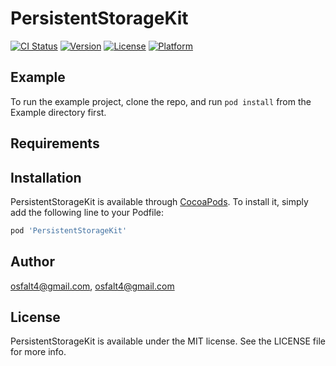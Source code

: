 # PersistentStorageKit

[![CI Status](https://img.shields.io/travis/osfalt4@gmail.com/PersistentStorageKit.svg?style=flat)](https://travis-ci.org/osfalt4@gmail.com/PersistentStorageKit)
[![Version](https://img.shields.io/cocoapods/v/PersistentStorageKit.svg?style=flat)](https://cocoapods.org/pods/PersistentStorageKit)
[![License](https://img.shields.io/cocoapods/l/PersistentStorageKit.svg?style=flat)](https://cocoapods.org/pods/PersistentStorageKit)
[![Platform](https://img.shields.io/cocoapods/p/PersistentStorageKit.svg?style=flat)](https://cocoapods.org/pods/PersistentStorageKit)

## Example

To run the example project, clone the repo, and run `pod install` from the Example directory first.

## Requirements

## Installation

PersistentStorageKit is available through [CocoaPods](https://cocoapods.org). To install
it, simply add the following line to your Podfile:

```ruby
pod 'PersistentStorageKit'
```

## Author

osfalt4@gmail.com, osfalt4@gmail.com

## License

PersistentStorageKit is available under the MIT license. See the LICENSE file for more info.
